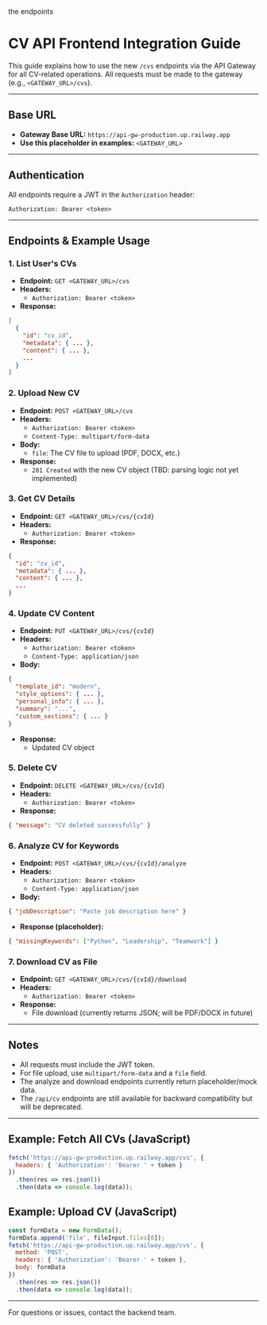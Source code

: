 the endpoints
# CV API Frontend Integration Guide

This guide explains how to use the new `/cvs` endpoints via the API Gateway for all CV-related operations. All requests must be made to the gateway (e.g., `<GATEWAY_URL>/cvs`).

---

## Base URL
- **Gateway Base URL:** `https://api-gw-production.up.railway.app`
- **Use this placeholder in examples:** `<GATEWAY_URL>`

---

## Authentication
All endpoints require a JWT in the `Authorization` header:
```
Authorization: Bearer <token>
```

---

## Endpoints & Example Usage

### 1. List User's CVs
- **Endpoint:** `GET <GATEWAY_URL>/cvs`
- **Headers:**
  - `Authorization: Bearer <token>`
- **Response:**
```json
[
  {
    "id": "cv_id",
    "metadata": { ... },
    "content": { ... },
    ...
  }
]
```

### 2. Upload New CV
- **Endpoint:** `POST <GATEWAY_URL>/cvs`
- **Headers:**
  - `Authorization: Bearer <token>`
  - `Content-Type: multipart/form-data`
- **Body:**
  - `file`: The CV file to upload (PDF, DOCX, etc.)
- **Response:**
  - `201 Created` with the new CV object (TBD: parsing logic not yet implemented)

### 3. Get CV Details
- **Endpoint:** `GET <GATEWAY_URL>/cvs/{cvId}`
- **Headers:**
  - `Authorization: Bearer <token>`
- **Response:**
```json
{
  "id": "cv_id",
  "metadata": { ... },
  "content": { ... },
  ...
}
```

### 4. Update CV Content
- **Endpoint:** `PUT <GATEWAY_URL>/cvs/{cvId}`
- **Headers:**
  - `Authorization: Bearer <token>`
  - `Content-Type: application/json`
- **Body:**
```json
{
  "template_id": "modern",
  "style_options": { ... },
  "personal_info": { ... },
  "summary": "...",
  "custom_sections": { ... }
}
```
- **Response:**
  - Updated CV object

### 5. Delete CV
- **Endpoint:** `DELETE <GATEWAY_URL>/cvs/{cvId}`
- **Headers:**
  - `Authorization: Bearer <token>`
- **Response:**
```json
{ "message": "CV deleted successfully" }
```

### 6. Analyze CV for Keywords
- **Endpoint:** `POST <GATEWAY_URL>/cvs/{cvId}/analyze`
- **Headers:**
  - `Authorization: Bearer <token>`
  - `Content-Type: application/json`
- **Body:**
```json
{ "jobDescription": "Paste job description here" }
```
- **Response (placeholder):**
```json
{ "missingKeywords": ["Python", "Leadership", "Teamwork"] }
```

### 7. Download CV as File
- **Endpoint:** `GET <GATEWAY_URL>/cvs/{cvId}/download`
- **Headers:**
  - `Authorization: Bearer <token>`
- **Response:**
  - File download (currently returns JSON; will be PDF/DOCX in future)

---

## Notes
- All requests must include the JWT token.
- For file upload, use `multipart/form-data` and a `file` field.
- The analyze and download endpoints currently return placeholder/mock data.
- The `/api/cv` endpoints are still available for backward compatibility but will be deprecated.

---

## Example: Fetch All CVs (JavaScript)
```js
fetch('https://api-gw-production.up.railway.app/cvs', {
  headers: { 'Authorization': 'Bearer ' + token }
})
  .then(res => res.json())
  .then(data => console.log(data));
```

## Example: Upload CV (JavaScript)
```js
const formData = new FormData();
formData.append('file', fileInput.files[0]);
fetch('https://api-gw-production.up.railway.app/cvs', {
  method: 'POST',
  headers: { 'Authorization': 'Bearer ' + token },
  body: formData
})
  .then(res => res.json())
  .then(data => console.log(data));
```

---

For questions or issues, contact the backend team. 